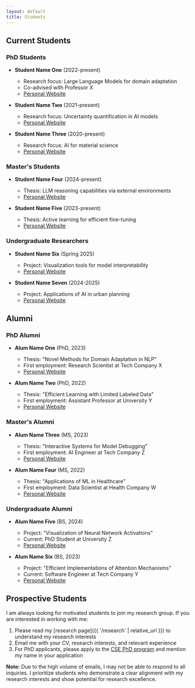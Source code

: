 ```yaml
---
layout: default
title: Students
---
```


## Current Students

### PhD Students

- **Student Name One** (2022-present)
  - Research focus: Large Language Models for domain adaptation
  - Co-advised with Professor X
  - [Personal Website](#)

- **Student Name Two** (2021-present)
  - Research focus: Uncertainty quantification in AI models
  - [Personal Website](#)

- **Student Name Three** (2020-present)
  - Research focus: AI for material science
  - [Personal Website](#)

### Master's Students

- **Student Name Four** (2024-present)
  - Thesis: LLM reasoning capabilities via external environments
  - [Personal Website](#)

- **Student Name Five** (2023-present)
  - Thesis: Active learning for efficient fine-tuning
  - [Personal Website](#)

### Undergraduate Researchers

- **Student Name Six** (Spring 2025)
  - Project: Visualization tools for model interpretability
  - [Personal Website](#)

- **Student Name Seven** (2024-2025)
  - Project: Applications of AI in urban planning
  - [Personal Website](#)

## Alumni

### PhD Alumni

- **Alum Name One** (PhD, 2023)
  - Thesis: "Novel Methods for Domain Adaptation in NLP"
  - First employment: Research Scientist at Tech Company X
  - [Personal Website](#)

- **Alum Name Two** (PhD, 2022)
  - Thesis: "Efficient Learning with Limited Labeled Data"
  - First employment: Assistant Professor at University Y
  - [Personal Website](#)

### Master's Alumni

- **Alum Name Three** (MS, 2023)
  - Thesis: "Interactive Systems for Model Debugging"
  - First employment: AI Engineer at Tech Company Z
  - [Personal Website](#)

- **Alum Name Four** (MS, 2022)
  - Thesis: "Applications of ML in Healthcare"
  - First employment: Data Scientist at Health Company W
  - [Personal Website](#)

### Undergraduate Alumni

- **Alum Name Five** (BS, 2024)
  - Project: "Visualization of Neural Network Activations"
  - Current: PhD Student at University Z
  - [Personal Website](#)

- **Alum Name Six** (BS, 2023)
  - Project: "Efficient Implementations of Attention Mechanisms"
  - Current: Software Engineer at Tech Company Y
  - [Personal Website](#)

## Prospective Students

I am always looking for motivated students to join my research group. If you are interested in working with me:

1. Please read my [research page]({{ '/research' | relative_url }}) to understand my research interests
2. Email me with your CV, research interests, and relevant experience
3. For PhD applicants, please apply to the [CSE PhD program](https://cse.gatech.edu/) and mention my name in your application

**Note:** Due to the high volume of emails, I may not be able to respond to all inquiries. I prioritize students who demonstrate a clear alignment with my research interests and show potential for research excellence.